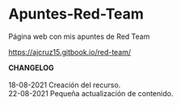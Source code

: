 # Apuntes-Red-Team
Página web con mis apuntes de Red Team

https://ajcruz15.gitbook.io/red-team/

**CHANGELOG**
<br>
<br>
18-08-2021 Creación del recurso.
<br>
22-08-2021 Pequeña actualización de contenido.
